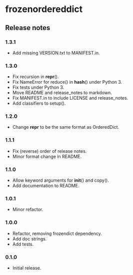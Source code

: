 
# frozenordereddict

## Release notes

### 1.3.1
 * Add missing VERSION.txt to MANIFEST.in.

### 1.3.0
 * Fix recursion in __repr__().
 * Fix NameError for reduce() in __hash__() under Python 3.
 * Fix tests under Python 3.
 * Move README and release_notes to markdown.
 * Fix MANIFEST.in to include LICENSE and release_notes.
 * Add classifiers to setup().
 
### 1.2.0
 * Change __repr__ to be the same format as OrderedDict.

### 1.1.1
 * Fix (reverse) order of release notes.
 * Minor format change in README.

### 1.1.0
 * Allow keyword arguments for __init__() and copy().
 * Add documentation to README.

### 1.0.1
 * Minor refactor.

### 1.0.0
 * Refactor, removing frozendict dependency.
 * Add doc strings.
 * Add tests.

### 0.1.0
 * Initial release.
